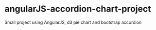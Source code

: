 # angularJS-accordion-chart-project
Small project using AngularJS, d3 pie chart and bootstrap accordion

